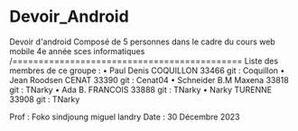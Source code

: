 # Devoir_Android
Devoir d'android Composé de 5 personnes dans le cadre du cours web mobile 4e année sces informatiques 
/============================================
Liste des membres de ce groupe :
•	Paul Denis      COQUILLON 	33466      git : Coquillon
•	Jean Roodsen    CENAT		    33390      git : Cenat04
•	Schneider B.M	  Maxena		  33818      git : TNarky
•	Ada B.		      FRANCOIS		33888      git : TNarky
•	Narky		        TURENNE		  33908      git : TNarky

Prof	 : Foko sindjoung miguel landry
Date	 : 30 Décembre  2023

